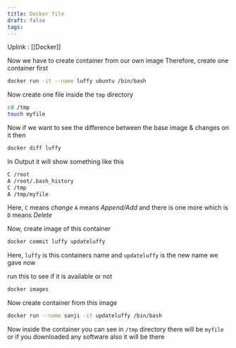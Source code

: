 ```yaml
---
title: Docker file
draft: false
tags:
---
```

Uplink : [[Docker]]

Now we have to create container from our own image
Therefore, create one container first

```bash
docker run -it --name luffy ubuntu /bin/bash
```

Now create one file inside the `tmp` directory 
```bash
cd /tmp
touch myfile
```

Now if we want to see the difference between the base image & changes on it then
```bash
docker diff luffy
```

In Output it will show something like this
```bash
C /root
A /root/.bash_history
C /tmp
A /tmp/myfile
```
Here, `C` means *change* `A` means *Append/Add* and there is one more which is `D` means *Delete*

Now, create image of this container
```bash
docker commit luffy updateluffy
```
Here, `luffy` is this containers name and `updateluffy` is the new name we gave now

run this to see if it is available or not
```bash
docker images
```

Now create container from this image
```bash
docker run --name sanji -it updateluffy /bin/bash
```

Now inside the container you can see in `/tmp` directory there will be `myfile` or if you downloaded any software also it will be there